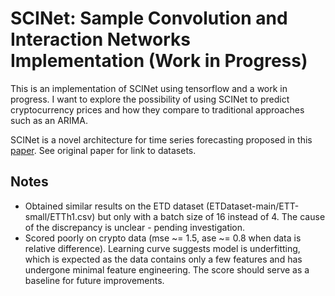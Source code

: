 # SCINet:  Sample Convolution and Interaction Networks Implementation (Work in Progress)

This is an implementation of SCINet using tensorflow and a work in progress.
I want to explore the possibility of using SCINet to predict cryptocurrency prices and how they compare to traditional 
approaches such as an ARIMA.

SCINet is a novel architecture for time series forecasting proposed in this [paper](https://arxiv.org/pdf/2106.09305v1.pdf).
See original paper for link to datasets.

## Notes
 - Obtained similar results on the ETD dataset (ETDataset-main/ETT-small/ETTh1.csv) but only with a batch size of 16 instead of 4. The cause of the discrepancy is unclear - pending investigation.
 - Scored poorly on crypto data (mse ~= 1.5, ase ~= 0.8 when data is relative difference). Learning curve suggests model is underfitting, which is expected as the data contains only a few features and has undergone minimal feature engineering. The score should serve as a baseline for future improvements.   
